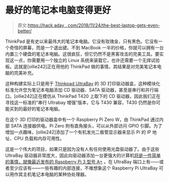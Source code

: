 # 最好的笔记本电脑变得更好

> 原文:[https://hack aday . com/2018/11/24/the-best-laptop-gets-even-better/](https://hackaday.com/2018/11/24/the-best-laptop-gets-even-better/)

ThinkPad 是有史以来最伟大的笔记本电脑。它没有玫瑰金，只有黑色。它没有一个奇怪的屏幕，而是一个退出键。不到 MacBook 一半的价格，你就可以拥有一台内置三个硬盘的笔记本电脑。这很疯狂，但它仍然不是黑客攻击的完美工具。要实现这一点，你需要用一个独立的 Linux 系统来装载它，也许还需要一个无焊试验板。这就是[ollie242]正在用他的 ThinkPad 做的事情，其结果是对完美笔记本电脑的完美补充。

这种构建实际上只是用于 [Thinkpad UltraBay](https://en.wikipedia.org/wiki/ThinkPad_UltraBay) 的 3D 打印驱动器盒，这种模块化标准允许您为笔记本电脑添加 CD 驱动器、SATA 驱动器，甚至是串行和并行端口。[ollie242]正在模仿从 ThinkPad T420 上取下的 CD 驱动器，因此我们正在寻找这一标准的“串行 Ultrabay 增强”版本，它与 T430 兼容，T430 仍然是你可能买到的最好的笔记本电脑。

在这个 3D 打印的驱动器盒中有一个 Raspberry Pi Zero W，由 ThinkPad 通过内部 SATA 连接器供电。Pi Zero 附有直角接头，可以从外部访问 GPIO 引脚。为了增加一点趣味，[ollie242]添加了一个有机发光二极管显示器来显示 Pi 的 IP 地址、CPU 负载和内存可用性。

这是一个伟大的项目，如果只是因为没有人有任何使用光盘驱动器了。由于这些 UltraBay 驱动器非常庞大，因此向驱动器添加一台更强大的计算机[将是一件简单的事情，就像最近发布的 Raspberry Pi 3 型号 A+](https://hackaday.com/2018/11/15/the-smaller-more-powerful-raspberry-pi-3-model-a/) 。在 UltraBay 端口上有——或者至少应该有——一些有趣的内部连接，不难想象这个 Raspberry Pi UltraBay 可以用作其主机笔记本电脑的某种协处理器。